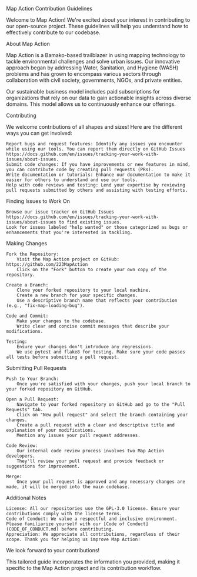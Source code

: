 Map Action Contribution Guidelines

Welcome to Map Action! We're excited about your interest in contributing to our open-source project. These guidelines will help you understand how to effectively contribute to our codebase.

About Map Action

Map Action is a Bamako-based trailblazer in using mapping technology to tackle environmental challenges and solve urban issues. Our innovative approach began by addressing Water, Sanitation, and Hygiene (WASH) problems and has grown to encompass various sectors through collaboration with civil society, governments, NGOs, and private entities.

Our sustainable business model includes paid subscriptions for organizations that rely on our data to gain actionable insights across diverse domains. This model allows us to continuously enhance our offerings.

Contributing

We welcome contributions of all shapes and sizes! Here are the different ways you can get involved:

    Report bugs and request features: Identify any issues you encounter while using our tools. You can report them directly on GitHub Issues https://docs.github.com/en/issues/tracking-your-work-with-issues/about-issues.
    Submit code changes: If you have improvements or new features in mind, you can contribute code by creating pull requests (PRs).
    Write documentation or tutorials: Enhance our documentation to make it easier for others to understand and use our tools.
    Help with code reviews and testing: Lend your expertise by reviewing pull requests submitted by others and assisting with testing efforts.

Finding Issues to Work On

    Browse our issue tracker on GitHub Issues https://docs.github.com/en/issues/tracking-your-work-with-issues/about-issues to find existing issues.
    Look for issues labeled "help wanted" or those categorized as bugs or enhancements that you're interested in tackling.

Making Changes

    Fork the Repository:
        Visit the Map Action project on GitHub: https://github.com/223MapAction
        Click on the "Fork" button to create your own copy of the repository.

    Create a Branch:
        Clone your forked repository to your local machine.
        Create a new branch for your specific changes.
        Use a descriptive branch name that reflects your contribution (e.g., "fix-map-loading-bug").

    Code and Commit:
        Make your changes to the codebase.
        Write clear and concise commit messages that describe your modifications.

    Testing:
        Ensure your changes don't introduce any regressions.
        We use pytest and flake8 for testing. Make sure your code passes all tests before submitting a pull request.

Submitting Pull Requests

    Push to Your Branch:
        Once you're satisfied with your changes, push your local branch to your forked repository on GitHub.

    Open a Pull Request:
        Navigate to your forked repository on GitHub and go to the "Pull Requests" tab.
        Click on "New pull request" and select the branch containing your changes.
        Create a pull request with a clear and descriptive title and explanation of your modifications.
        Mention any issues your pull request addresses.

    Code Review:
        Our internal code review process involves two Map Action developers.
        They'll review your pull request and provide feedback or suggestions for improvement.

    Merge:
        Once your pull request is approved and any necessary changes are made, it will be merged into the main codebase.

Additional Notes

    License: All our repositories use the GPL-3.0 license. Ensure your contributions comply with the license terms.
    Code of Conduct: We value a respectful and inclusive environment. Please familiarize yourself with our [Code of Conduct](CODE_OF_CONDUCT.md) before contributing. 
    Appreciation: We appreciate all contributions, regardless of their scope. Thank you for helping us improve Map Action!

We look forward to your contributions!

This tailored guide incorporates the information you provided, making it specific to the Map Action project and its contribution workflow.
